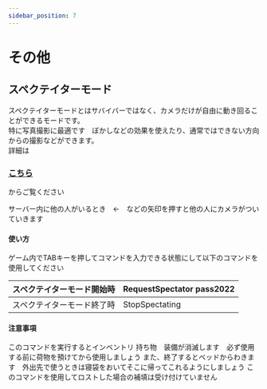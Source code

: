 ```yaml
---
sidebar_position: 7
---
```

# その他

## スペクテイターモード

スペクテイターモードとはサバイバーではなく、カメラだけが自由に動き回ることができるモードです。  
特に写真撮影に最適です　ぼかしなどの効果を使えたり、通常ではできない方向からの撮影などができます。  
詳細は<h3>[こちら](https://youtu.be/NM9_MJGADVA)</h3>からご覧ください

サーバー内に他の人がいるとき　←　などの矢印を押すと他の人にカメラがついていきます

<h4>使い方</h4>
ゲーム内でTABキーを押してコマンドを入力できる状態にして以下のコマンドを使用してください  


スペクテイターモード開始時          | RequestSpectator pass2022
-------------------------- | --------
スペクテイターモード終了時  |StopSpectating



<h4>注意事項</h4>
このコマンドを実行するとインベントリ
持ち物　装備が消滅します　必ず使用する前に荷物を預けてから使用しましょう  
また、終了するとベッドからわきます　外出先で使うときは寝袋をおいてそこに帰ってこれるようにしましょう  
このコマンドを使用してロストした場合の補填は受け付けていません